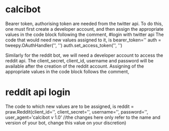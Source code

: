 # calcibot
Bearer token, authorising token are needed from the twitter api. 
To do this, one must first create a developer account, and then assign the appropriate values in the code block following the comment,
#login with twitter api
The code that would need new values assigned to it, is
bearer_token=''
auth = tweepy.OAuthHandler('', '')
auth.set_access_token('', '')


Similarly for the reddit bot, we will need a developer account to access the reddit api.
The client_secret, client_id, username and password will be available after the creation of the reddit account.
Assigning of the appropriate values in the code block follows the comment,
# reddit api login
The code to which new values are to be assigned, is
reddit = praw.Reddit(client_id='',
                     client_secret='',
                     username='',
                     password='',
                     user_agent='calcibot v 1.0' //the changes here only refer to the name and version of your bot, change this value on your discretion)
